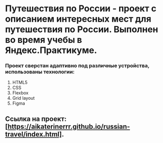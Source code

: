 # Путешествия по России - проект с описанием интересных мест для путешествия по России. Выполнен во время учебы в Яндекс.Практикуме.

### Проект сверстан адаптивно под различные устройства, использованы технологии:
1. HTML5
2. CSS
3. Flexbox
4. Grid layout
5. Figma

## Ссылка на проект: [https://aikaterinerrr.github.io/russian-travel/index.html].
